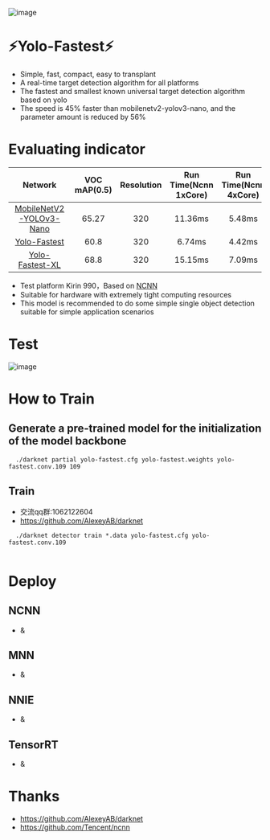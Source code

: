 

![image](https://github.com/dog-qiuqiu/Yolo-Fastest/blob/master/data/fast.jpg)

# :zap:Yolo-Fastest:zap:
* Simple, fast, compact, easy to transplant
* A real-time target detection algorithm for all platforms
* The fastest and smallest known universal target detection algorithm based on yolo
* The speed is 45% faster than mobilenetv2-yolov3-nano, and the parameter amount is reduced by 56%

# Evaluating indicator
Network|VOC mAP(0.5)|Resolution|Run Time(Ncnn 1xCore)|Run Time(Ncnn 4xCore)|FLOPS|Weight size
:---:|:---:|:---:|:---:|:---:|:---:|:---:
[MobileNetV2-YOLOv3-Nano](https://github.com/dog-qiuqiu/MobileNetv2-YOLOV3/tree/master/MobileNetV2-YOLOv3-Nano)|65.27|320|11.36ms|5.48ms|0.55BFlops|3.0MB
[Yolo-Fastest](https://github.com/dog-qiuqiu/Yolo-Fastest/tree/master/Yolo-Fastest)|60.8|320|6.74ms|4.42ms|0.23BFlops|1.3MB
[Yolo-Fastest-XL](https://github.com/dog-qiuqiu/Yolo-Fastest/tree/master/Yolo-Fastest)|68.8|320|15.15ms|7.09ms|0.70BFlops|3.5MB
* Test platform Kirin 990，Based on [NCNN](https://github.com/Tencent/ncnn)
* Suitable for hardware with extremely tight computing resources
* This model is recommended to do some simple single object detection suitable for simple application scenarios

# Test 
![image](https://github.com/dog-qiuqiu/Yolo-Fastest/blob/master/data/predictions.jpg)

# How to Train
## Generate a pre-trained model for the initialization of the model backbone
```
  ./darknet partial yolo-fastest.cfg yolo-fastest.weights yolo-fastest.conv.109 109

```
## Train
* 交流qq群:1062122604
* https://github.com/AlexeyAB/darknet
```
  ./darknet detector train *.data yolo-fastest.cfg yolo-fastest.conv.109 
  
```
# Deploy
## NCNN
* &
## MNN
* &
## NNIE
* &
## TensorRT
* &
# Thanks
* https://github.com/AlexeyAB/darknet
* https://github.com/Tencent/ncnn
